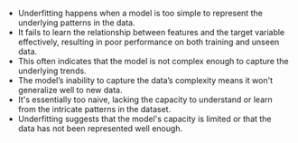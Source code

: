 - Underfitting happens when a model is too simple to represent the underlying patterns in the data. 
- It fails to learn the relationship between features and the target variable effectively, resulting in poor performance on both training and unseen data. 
- This often indicates that the model is not complex enough to capture the underlying trends.
- The model’s inability to capture the data’s complexity means it won't generalize well to new data. 
- It's essentially too naive, lacking the capacity to understand or learn from the intricate patterns in the dataset. 
- Underfitting suggests that the model's capacity is limited or that the data has not been represented well enough.